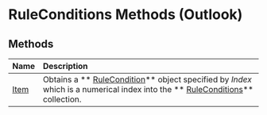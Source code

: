 
# RuleConditions Methods (Outlook)

## Methods



|**Name**|**Description**|
|:-----|:-----|
| [Item](2fc986a5-e77a-e8c9-b8bf-4af85720a771.md)|Obtains a  ** [RuleCondition](e03f91c2-2c08-b036-104a-d6246f28bc2d.md)** object specified by _Index_ which is a numerical index into the ** [RuleConditions](e8e9a05a-b36b-add2-b294-8cdc5a97e119.md)** collection.|
